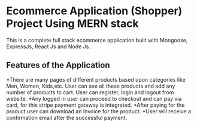 # Ecommerce Application (Shopper) Project Using MERN stack

This is a complete full stack ecommerce application built with Mongoose, ExpressJs, React Js and Node Js.

## Features of the Application
*There are many pages of different products based upon categories like Men, Women, Kids,etc. User can see all these products and add any number of products to cart. User can register, login and logout from website.
*Any logged in user can proceed to checkout and can pay via card, for this stripe payment gateway is integrated.
*After paying for the product user can download an Invoice for the product.
*User will receive a confirmation email after the successful payment.

